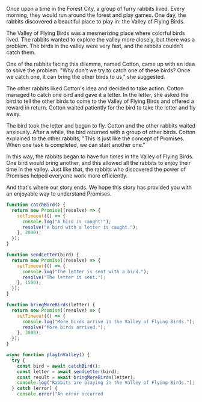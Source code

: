 Once upon a time in the Forest City, a group of furry rabbits lived. Every morning, they would run around the forest and play games. One day, the rabbits discovered a beautiful place to play in: the Valley of Flying Birds.

The Valley of Flying Birds was a mesmerizing place where colorful birds lived. The rabbits wanted to explore the valley more closely, but there was a problem. The birds in the valley were very fast, and the rabbits couldn't catch them.

One of the rabbits facing this dilemma, named Cotton, came up with an idea to solve the problem. "Why don't we try to catch one of these birds? Once we catch one, it can bring the other birds to us," she suggested.

The other rabbits liked Cotton's idea and decided to take action. Cotton managed to catch one bird and gave it a letter. In the letter, she asked the bird to tell the other birds to come to the Valley of Flying Birds and offered a reward in return. Cotton waited patiently for the bird to take the letter and fly away.

The bird took the letter and began to fly. Cotton and the other rabbits waited anxiously. After a while, the bird returned with a group of other birds. Cotton explained to the other rabbits, "This is just like the concept of Promises. When one task is completed, we can start another one."

In this way, the rabbits began to have fun times in the Valley of Flying Birds. One bird would bring another, and this allowed all the rabbits to enjoy their time in the valley. Just like that, the rabbits who discovered the power of Promises helped everyone work more efficiently.

And that's where our story ends. We hope this story has provided you with an enjoyable way to understand Promises.

```javascript
function catchBird() {
  return new Promise((resolve) => {
    setTimeout(() => {
      console.log("A bird is caught!");
      resolve("A bird with a letter is caught.");
    }, 2000);
  });
}

function sendLetter(bird) {
  return new Promise((resolve) => {
    setTimeout(() => {
      console.log("The letter is sent with a bird.");
      resolve("The letter is sent.");
    }, 1500);
  });
}

function bringMoreBirds(letter) {
  return new Promise((resolve) => {
    setTimeout(() => {
      console.log("More birds arrive in the Valley of Flying Birds.");
      resolve("More birds arrived.");
    }, 3000);
  });
}

async function playInValley() {
  try {
    const bird = await catchBird();
    const letter = await sendLetter(bird);
    const result = await bringMoreBirds(letter);
    console.log("Rabbits are playing in the Valley of Flying Birds.");
  } catch (error) {
    console.error("An error occurred

```
